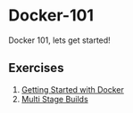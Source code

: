 # Docker-101

Docker 101, lets get started!

## Exercises

1. [Getting Started with Docker](1.Getting-Started-with-Docker.MD)
2. [Multi Stage Builds](2.Multi-Stage-Builds.MD)
